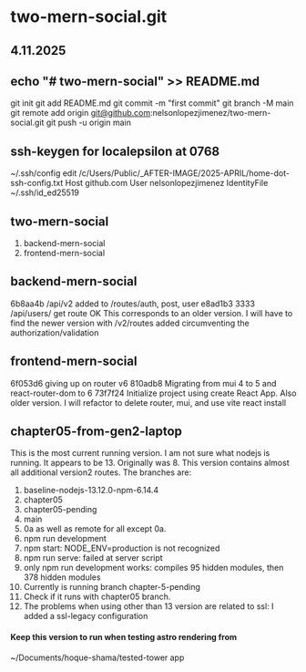 # two-mern-social.git

## 4.11.2025

## echo "# two-mern-social" >> README.md
git init
git add README.md
git commit -m "first commit"
git branch -M main
git remote add origin git@github.com:nelsonlopezjimenez/two-mern-social.git
git push -u origin main

## ssh-keygen for localepsilon at 0768
~/.ssh/config edit
/c/Users/Public/_AFTER-IMAGE/2025-APRIL/home-dot-ssh-config.txt
Host github.com
        User nelsonlopezjimenez
        IdentityFile ~/.ssh/id_ed25519

## two-mern-social
1. backend-mern-social
1. frontend-mern-social

## backend-mern-social
6b8aa4b /api/v2 added to /routes/auth, post, user
e8ad1b3 3333 /api/users/ get route OK
This corresponds to an older version. I will have to find the newer version with /v2/routes added circumventing the authorization/validation

## frontend-mern-social
6f053d6 giving up on router v6
810adb8 Migrating from mui 4 to 5 and react-router-dom to 6
73f7f24 Initialize project using create React App.
Also older version. I will refactor to delete router, mui, and use vite react install

## chapter05-from-gen2-laptop
This is the most current running version. I am not sure what nodejs is running. It appears to be 13. Originally was 8. This version contains almost all additional version2 routes. The branches are:
1. baseline-nodejs-13.12.0-npm-6.14.4
1. chapter05
1. chapter05-pending
1. main
1. 0a
as well as remote for all except 0a.
1. npm run development
1. npm start: NODE_ENV=production is not recognized
1. npm run serve: failed at server script
1. only npm run development works: compiles 95 hidden modules, then 378 hidden modules
1. Currently is running branch chapter-5-pending
1. Check if it runs with chapter05 branch.
1. The problems when using other than 13 version are related to ssl: I added a ssl-legacy configuration


#### Keep this version to run when testing astro rendering from 
~/Documents/hoque-shama/tested-tower app


